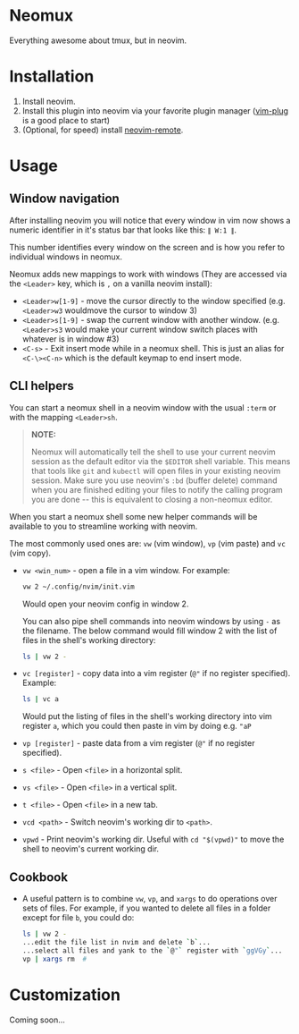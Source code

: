 # Neomux

Everything awesome about tmux, but in neovim.

# Installation

1. Install neovim. 
2. Install this plugin into neovim via your favorite plugin manager
   ([vim-plug][vim-plug] is a good place to start)
3. (Optional, for speed) install [neovim-remote][neovim-remote].


# Usage

## Window navigation

After installing neovim you will notice that every window in vim now shows a numeric
identifier in it's status bar that looks like this: `∥ W:1 ∥`.

This number identifies every window on the screen and is how you refer to
individual windows in neomux.

Neomux adds new mappings to work with windows (They are accessed via the 
`<Leader>` key, which is `,` on a vanilla neovim install):

- `<Leader>w[1-9]` - move the cursor directly to the window specified (e.g.
  `<Leader>w3` wouldmove the cursor to window 3)
- `<Leader>s[1-9]` - swap the current window with another window. (e.g. `<Leader>s3` would make your current window switch places with whatever is in window #3)
- `<C-s>` - Exit insert mode while in a neomux shell. This is just an alias for
  `<C-\><C-n>` which is the default keymap to end insert mode.

## CLI helpers

You can start a neomux shell in a neovim window with the usual `:term` or with
the mapping `<Leader>sh`.

> **NOTE:**
>
> Neomux will automatically tell the shell to use your current neovim session as
> the default editor via the `$EDITOR` shell variable. This means that tools like
> `git` and `kubectl` will open files in your existing neovim session. Make sure you 
> use neovim's `:bd` (buffer delete) command when you are finished editing your
> files to notify the calling program you are done -- this is equivalent to
> closing a non-neomux editor. 

When you start a neomux shell some new helper commands will be available to you
to streamline working with neovim.

The most commonly used ones are: `vw` (vim window), `vp` (vim paste) and `vc` (vim copy).


- `vw <win_num>` - open a file in a vim window. For example:

  ``` bash
  vw 2 ~/.config/nvim/init.vim 
  ```

  Would open your neovim config in window 2.

  You can also pipe shell commands into neovim windows by using `-` as the
  filename. The below command would fill window 2 with the list of files in the
  shell's working directory:

  ``` bash
  ls | vw 2 -
  ```
- `vc [register]` - copy data into a vim register (`@"` if no register specified). Example:

  ``` bash
  ls | vc a
  ```

  Would put the listing of files in the shell's working directory into vim register `a`, 
  which you could then paste in vim by doing e.g. `"aP`

- `vp [register]` - paste data from a vim register (`@"` if no register specified).
- `s <file>` - Open `<file>` in a horizontal split.
- `vs <file>` - Open `<file>` in a vertical split.
- `t <file>` - Open `<file>` in a new tab.
- `vcd <path>` - Switch neovim's working dir to `<path>`.
- `vpwd` - Print neovim's working dir. Useful with `cd "$(vpwd)"` to move the
  shell to neovim's current working dir.


## Cookbook

- A useful pattern is to combine `vw`, `vp`, and `xargs` to do
  operations over sets of files. For example, if you wanted to delete all files in a folder 
  except for file `b`, you could do:

  ``` bash
  ls | vw 2 -
  ...edit the file list in nvim and delete `b`...
  ...select all files and yank to the `@"` register with `ggVGy`...
  vp | xargs rm  # 
  ```


# Customization

Coming soon...

[vim-plug]: https://github.com/junegunn/vim-plug 
[neovim-remote]: https://github.com/mhinz/neovim-remote

